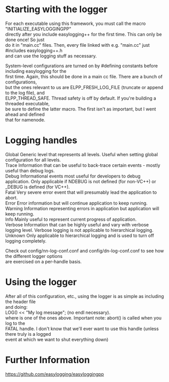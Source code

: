 # Starting with the logger
For each executable using this framework, you must call the macro "INITIALIZE_EASYLOGGINGPP"  
directly after you include easylogging++ for the first time. This can only be done once! So just  
do it in "main.cc" files. Then, every file linked with e.g. "main.cc" just #includes easylogging++.h  
and can use the logging stuff as necessary.  

System-level configurations are turned on by #defining constants before including easylogging for the  
first time. Again, this should be done in a main cc file. There are a bunch of configurations,  
but the ones relevant to us are ELPP_FRESH_LOG_FILE (truncate or append to the log file), and  
ELPP_THREAD_SAFE. Thread safety is off by default. If you're building a threaded executable,  
be sure to define the latter macro. The first isn't as important, but I went ahead and defined  
that for namenode.

# Logging handles
Global 	Generic level that represents all levels. Useful when setting global configuration for all levels.  
Trace 	Information that can be useful to back-trace certain events - mostly useful than debug logs.  
Debug 	Informational events most useful for developers to debug application. Only applicable if NDEBUG is not defined (for non-VC++) or _DEBUG is defined (for VC++).  
Fatal 	Very severe error event that will presumably lead the application to abort.  
Error 	Error information but will continue application to keep running.  
Warning 	Information representing errors in application but application will keep running.  
Info 	Mainly useful to represent current progress of application.  
Verbose 	Information that can be highly useful and vary with verbose logging level. Verbose logging is not applicable to hierarchical logging.  
Unknown 	Only applicable to hierarchical logging and is used to turn off logging completely.  

Check out config/nn-log-conf.conf and config/dn-log-conf.conf to see how the different logger options  
are exercised on a per-handle basis. 

# Using the logger
After all of this configuration, etc., using the logger is as simple as including the header file  
and doing:  
LOG(<HANDLE>) << "My log message"; (no endl necessary).  
where <HANDLE> is one of the ones above. Important note: abort() is called when you log to the  
FATAL handle. I don't know that we'll ever want to use this handle (unless there truly is a logged  
event at which we want to shut everything down)  

# Further Information
https://github.com/easylogging/easyloggingpp